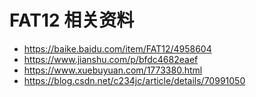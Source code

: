 # FAT12 相关资料

+ https://baike.baidu.com/item/FAT12/4958604
+ https://www.jianshu.com/p/bfdc4682eaef
+ https://www.xuebuyuan.com/1773380.html
+ https://blog.csdn.net/c234jc/article/details/70991050
